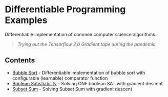 # Differentiable Programming Examples

Differentiable implementation of common computer science algorithms.

> *Trying out the Tensorflow 2.0 Gradient tape during the pandemic*

## Contents

* [Bubble Sort](bubble-sort.ipynb) - Differentiable implementation of bubble sort with configurable (learnable) comparator function
* [Boolean Satisfiability](boolean-satisfiability.ipynb) - Solving CNF boolean SAT with gradient descent
* [Subset Sum](subset-sum.ipynb) - Solving Subset Sum with gradient descent

